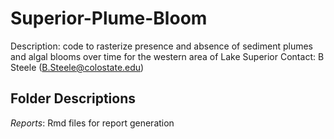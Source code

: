 # Superior-Plume-Bloom

Description: code to rasterize presence and absence of sediment plumes and algal blooms over time for the western area of Lake Superior
Contact: B Steele (B.Steele@colostate.edu)

## Folder Descriptions

*Reports*: Rmd files for report generation
